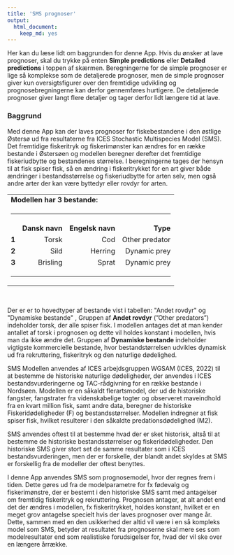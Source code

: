 ```yaml
---
title: 'SMS prognoser'
output:
  html_document:
    keep_md: yes
---
```



Her kan du læse lidt om baggrunden for denne App. Hvis du ønsker at lave prognoser, skal du trykke på enten **Simple predictions** eller **Detailed predictions** i toppen af skærmen. Beregningerne for de simple prognoser er lige så komplekse som de detaljerede prognoser, men de simple prognoser giver kun oversigtsfigurer over den fremtidige udvikling og prognosebregningerne kan derfor gennemføres hurtigere. De detaljerede prognoser giver langt flere detaljer og tager derfor lidt længere tid at lave.

### Baggrund
Med denne App kan der laves prognoser for fiskebestandene i den østlige Østersø ud fra resultaterne fra ICES Stochastic Multispecies Model (SMS). Det fremtidige fiskeritryk og fiskerimønster kan ændres for en række bestande i Østersøen og modellen beregner derefter det fremtidige fiskeriudbytte og bestandenes størrelse. I beregningerne tages der hensyn til at fisk spiser fisk, så en ændring i fiskeritrykket for en art giver både ændringer i bestandsstørrelse og fiskeriudbytte for arten selv, men også andre arter der kan være byttedyr eller rovdyr for arten.



<table width="70%">
<tr><td colspan=4><b>Modellen har 3 bestande:</td></tr>
<tr><td colspan=4><hr noshade></td></tr>
<tr> <td align=left><b></b></td> <td align=right><b>Dansk navn</b></td>	<td align=right><b>Engelsk navn</b></td>	<td align=right><b>Type</b></td> </tr>
<tr> <td align=left><b>1</b></td><td align=right>Torsk</td>	<td align=right>Cod</td>	<td align=right>Other predator</td></tr>
<tr> <td align=left><b>2</b></td><td align=right>Sild</td>	<td align=right>Herring</td>	<td align=right>Dynamic prey</td></tr>
<tr> <td align=left><b>3</b></td><td align=right>Brisling</td>	<td align=right>Sprat</td>	<td align=right>Dynamic prey</td></tr>
<tr><td colspan=4><hr noshade></td></tr>
</table><br>


Der er er to hovedtyper af bestande vist i tabellen: "Andet rovdyr" og "Dynamiske bestande" , Gruppen af **Andet rovdyr** (”Other predators”) indeholder torsk, der alle spiser fisk. I modellen antages det at man kender antallet af torsk i prognosen og dette vil holdes konstant i modellen, hvis man da ikke ændre det. Gruppen af **Dynamiske bestande** indeholder vigtigste kommercielle bestande, hvor bestandstørrelsen udvikles dynamisk ud fra rekruttering, fiskeritryk og den naturlige dødelighed. 

SMS Modellen anvendes af ICES arbejdsgruppen WGSAM (ICES, 2022) til at bestemme de historiske naturlige dødeligheder, der anvendes i ICES bestandsvurderingerne og TAC-rådgivning for en række bestande i Nordsøen. Modellen er en såkaldt flerartsmodel, der ud de historiske fangster, fangstrater fra videnskabelige togter og observeret maveindhold fra en kvart million fisk, samt andre data, beregner de historiske Fiskeridødeligheder (F) og bestandsstørrelser. Modellen indregner at fisk spiser fisk, hvilket resulterer i den såkaldte predationsdødelighed (M2). 

SMS anvendes oftest til at bestemme hvad der er sket historisk, altså til at bestemme de historiske bestandsstørrelser og fiskeridødeligheder. Den historiske SMS giver stort set de samme resultater som i ICES bestandsvurderingen, men der er forskelle, der blandt andet skyldes at SMS er forskellig fra de modeller der oftest benyttes. 

I denne App anvendes SMS som prognosemodel, hvor der regnes frem i tiden. Dette gøres ud fra de modelparametre for fx fødevalg og fiskerimønstre, der er bestemt i den historiske SMS samt med antagelser om fremtidig fiskeritryk og rekruttering. Prognosen antager, at alt andet end det der ændres i modellen, fx fiskeritrykket, holdes konstant, hvilket er en meget grov antagelse specielt hvis der laves prognoser over mange år. Dette, sammen med en den usikkerhed der altid vil være i en så kompleks model som SMS, betyder at resultatet fra prognoserne skal mere ses som modelresultater end som realistiske forudsigelser for, hvad der vil ske over en længere årrække.
